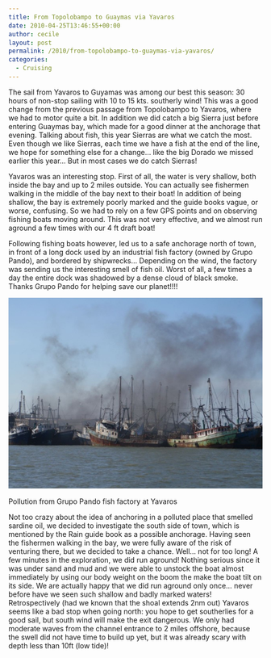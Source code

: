 ```yaml
---
title: From Topolobampo to Guaymas via Yavaros
date: 2010-04-25T13:46:55+00:00
author: cecile
layout: post
permalink: /2010/from-topolobampo-to-guaymas-via-yavaros/
categories:
  - Cruising
---
```

The sail from Yavaros to Guyamas was among our best this season: 30 hours of
non-stop sailing with 10 to 15 kts. southerly wind! This was a good change from
the previous passage from Topolobampo to Yavaros, where we had to motor quite a
bit. In addition we did catch a big Sierra just before entering Guaymas bay,
which made for a good dinner at the anchorage that evening. Talking about fish,
this year Sierras are what we catch the most. Even though we like Sierras, each
time we have a fish at the end of the line, we hope for something else for a
change&#8230; like the big Dorado we missed earlier this year&#8230; But in most
cases we do catch Sierras!

Yavaros was an interesting stop. First of all, the water is very shallow, both
inside the bay and up to 2 miles outside. You can actually see fishermen walking
in the middle of the bay next to their boat! In addition of being shallow, the
bay is extremely poorly marked and the guide books vague, or worse, confusing.
So we had to rely on a few GPS points and on observing fishing boats moving
around. This was not very effective, and we almost run aground a few times with
our 4 ft draft boat!

Following fishing boats however, led us to a safe anchorage north of town, in
front of a long dock used by an industrial fish factory (owned by Grupo Pando),
and bordered by shipwrecks&#8230; Depending on the wind, the factory was sending
us the interesting smell of fish oil. Worst of all, a few times a day the entire
dock was shadowed by a dense cloud of black smoke. Thanks Grupo Pando for
helping save our planet!!!!

  <img src="/assets/media/imgs/2010/04/Yavaros-640x480.jpg" alt="Pollution from Grupo Pando at Yavaros"/>
  <p class="wp-caption-text">
    Pollution from Grupo Pando fish factory at Yavaros
  </p>

Not too crazy about the idea of anchoring in a polluted place that smelled
sardine oil, we decided to investigate the south side of town, which is
mentioned by the Rain guide book as a possible anchorage. Having seen the
fishermen walking in the bay, we were fully aware of the risk of venturing
there, but we decided to take a chance. Well&#8230; not for too long! A few
minutes in the exploration, we did run aground! Nothing serious since it was
under sand and mud and we were able to unstock the boat almost immediately by
using our body weight on the boom the make the boat tilt on its side. We are
actually happy that we did run aground only once&#8230; never before have we
seen such shallow and badly marked waters! Retrospectively (had we known that
the shoal extends 2nm out) Yavaros seems like a bad stop when going north: you
hope to get southerlies for a good sail, but south wind will make the exit
dangerous. We only had moderate waves from the channel entrance to 2 miles
offshore, because the swell did not have time to build up yet, but it was
already scary with depth less than 10ft (low tide)!
